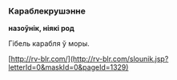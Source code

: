 ### Караблекрушэнне
**назоўнік, ніякі род**

Гібель карабля ў моры.

<a rel="author">[http://rv-blr.com/](http://rv-blr.com/slounik.jsp?letterId=0&maskId=0&pageId=1329)</a>
